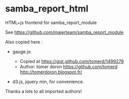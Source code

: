 samba_report_html
=================

HTML+js frontend for samba_report_module

See https://github.com/majerteam/samba_report_module

Also copied here :

* gauge.js:

  * Copied at https://gist.github.com/tomerd/1499279
  * Author: tomer doron https://github.com/tomerd http://tomerdoron.blogspot.fr/

* d3.js, jquery min, for convenience.

Thanks a lots to all imported authors!

